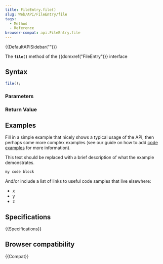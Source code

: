 ```yaml
---
title: FileEntry.file()
slug: Web/API/FileEntry/file
tags:
  - Method
  - Reference
browser-compat: api.FileEntry.file
---
```

{{DefaultAPISidebar("")}}

The **`file()`** method of the {{domxref("FileEntry")}} interface 

## Syntax

```js
file();
```

### Parameters



### Return Value



## Examples

Fill in a simple example that nicely shows a typical usage of the API, then perhaps some more complex examples (see our guide on how to add [code examples](/en-US/docs/MDN/Contribute/Structures/Code_examples) for more information).

This text should be replaced with a brief description of what the example demonstrates.

```js
my code block
```

And/or include a list of links to useful code samples that live elsewhere:

*   x
*   y
*   z

## Specifications

{{Specifications}}

## Browser compatibility

{{Compat}}

